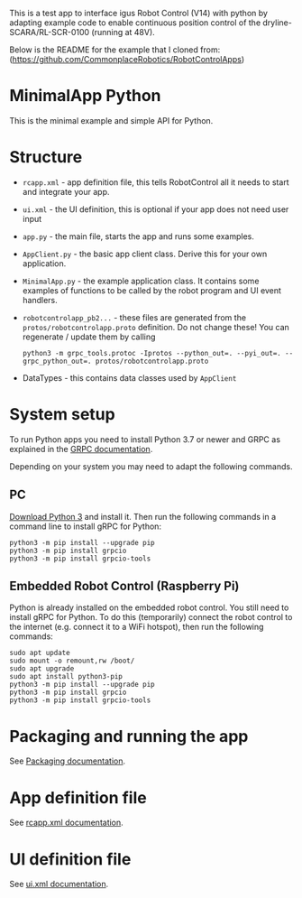 This is a test app to interface igus Robot Control (V14) with python by adapting example code to enable continuous position control of the dryline-SCARA/RL-SCR-0100 (running at 48V).

Below is the README for the example that I cloned from: (https://github.com/CommonplaceRobotics/RobotControlApps)

# MinimalApp Python
This is the minimal example and simple API for Python.

# Structure
* ```rcapp.xml``` - app definition file, this tells RobotControl all it needs to start and integrate your app.
* ```ui.xml``` - the UI definition, this is optional if your app does not need user input
* ```app.py``` - the main file, starts the app and runs some examples.
* ```AppClient.py``` - the basic app client class. Derive this for your own application.
* ```MinimalApp.py``` - the example application class. It contains some examples of functions to be called by the robot program and UI event handlers.
* ```robotcontrolapp_pb2...``` - these files are generated from the ```protos/robotcontrolapp.proto``` definition. Do not change these! You can regenerate / update them by calling
    ```
    python3 -m grpc_tools.protoc -Iprotos --python_out=. --pyi_out=. --grpc_python_out=. protos/robotcontrolapp.proto
    ```

* DataTypes - this contains data classes used by ```AppClient```

# System setup
To run Python apps you need to install Python 3.7 or newer and GRPC as explained in the [GRPC documentation](https://grpc.io/docs/languages/python/quickstart/).

Depending on your system you may need to adapt the following commands.

## PC
[Download Python 3](https://www.python.org/downloads/) and install it. Then run the following commands in a command line to install gRPC for Python:

```
python3 -m pip install --upgrade pip
python3 -m pip install grpcio
python3 -m pip install grpcio-tools
```

## Embedded Robot Control (Raspberry Pi)
Python is already installed on the embedded robot control. You still need to install gRPC for Python. To do this (temporarily) connect the robot control to the internet (e.g. connect it to a WiFi hotspot), then run the following commands:

```
sudo apt update
sudo mount -o remount,rw /boot/
sudo apt upgrade
sudo apt install python3-pip
python3 -m pip install --upgrade pip
python3 -m pip install grpcio
python3 -m pip install grpcio-tools
```

# Packaging and running the app
See [Packaging documentation](../documentation/Packaging.md).

# App definition file
See [rcapp.xml documentation](../documentation/rcapp.xml.md).

# UI definition file
See [ui.xml documentation](../documentation/ui.xml.md).
